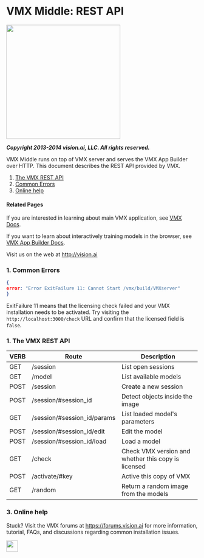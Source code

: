 # VMX Middle: REST API
<img src="vmx_single.png" style="width: 300px"></img>

***Copyright 2013-2014 vision.ai, LLC. All rights reserved.***

VMX Middle runs on top of VMX server and serves the VMX App Builder
over HTTP.  This document describes the REST API provided by VMX.

1. [The VMX REST API](#API)
2. [Common Errors](#errors)
3. [Online help](#help)

#### Related Pages
If you are interested in learning about main VMX application, see
[VMX Docs](VMX.html).

If you want to learn about interactively training models in the
browser, see [VMX App Builder Docs](VMXAppBuilder.html).

Visit us on the web at http://vision.ai

### <a name="errors"></a> 1. Common Errors

```json
{
error: "Error ExitFailure 11: Cannot Start /vmx/build/VMXserver"
}
```

ExitFailure 11 means that the licensing check failed and your VMX
installation needs to be activated.  Try visiting the
`http://localhost:3000/check` URL and confirm that the licensed field
is `false`.

### <a name="API"></a> 1. The VMX REST API


VERB    | Route   | Description
----|-------------| ----------
GET  | /session  | List open sessions
GET  | /model   |  List available models
POST | /session |  Create a new session
POST | /session/#session_id   |  Detect objects inside the image
GET  | /session/#session_id/params  | List loaded model's parameters
POST | /session/#session_id/edit   |  Edit the model
POST | /session/#session_id/load   |  Load a model
GET  | /check  | Check VMX version and whether this copy is licensed
POST | /activate/#key | Active this copy of VMX
GET  | /random | Return a random image from the models

### <a name="help"></a> 3. Online help

Stuck? Visit the VMX forums at https://forums.vision.ai for more information,
tutorial, FAQs, and discussions regarding common installation issues.

<img src="v_square.png" style="width: 30px"></img>
